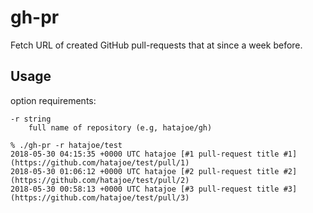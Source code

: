 # gh-pr

Fetch URL of created GitHub pull-requests that at since a week before.

## Usage

option requirements:

```
-r string
    full name of repository (e.g, hatajoe/gh)
```

```
% ./gh-pr -r hatajoe/test
2018-05-30 04:15:35 +0000 UTC hatajoe [#1 pull-request title #1](https://github.com/hatajoe/test/pull/1)
2018-05-30 01:06:12 +0000 UTC hatajoe [#2 pull-request title #2](https://github.com/hatajoe/test/pull/2)
2018-05-30 00:58:13 +0000 UTC hatajoe [#3 pull-request title #3](https://github.com/hatajoe/test/pull/3)
```
